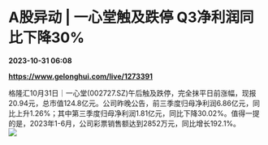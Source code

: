 # A股异动 | 一心堂触及跌停 Q3净利润同比下降30%

**2023-10-31 06:08**

**https://www.gelonghui.com/live/1273391**

格隆汇10月31日｜一心堂(002727.SZ)午后触及跌停，完全抹平日前涨幅，现报20.94元，总市值124.8亿元。公司昨晚公告，前三季度归母净利润6.86亿元，同比上升1.26%；其中第三季度归母净利润1.81亿元，同比下降30.02%。值得一提的是，2023年1-6月，公司彩票销售额达到2852万元，同比增长192.1%。  
![](https://img5.gelonghui.com/live/95d6b-34b6e8f7-87c9-4e5f-bffc-4084f5f21a90.png)